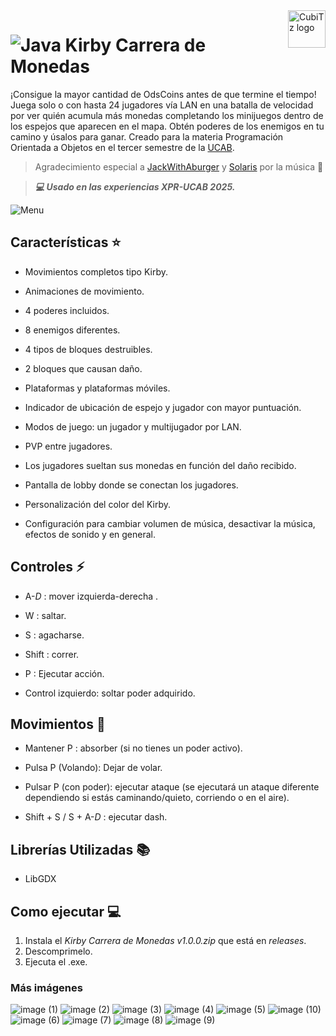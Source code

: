 <a>
    <img src="https://github.com/CubiTz-cube/Juego-de-la-vida/assets/144462396/f4fda149-fd6a-4add-87db-b429fc97121c" alt="CubiTz logo" title="CubiTz" align="right" height="60" />
</a>

# ![Java](https://img.shields.io/badge/Java-ED8B00?style=for-the-badge&logo=openjdk&logoColor=white) Kirby Carrera de Monedas
¡Consigue la mayor cantidad de OdsCoins antes de que termine el tiempo! Juega solo o con hasta 24 jugadores vía LAN en una batalla de velocidad por ver quién
acumula más monedas completando los minijuegos dentro de los espejos que aparecen en el mapa. Obtén poderes de los enemigos en tu camino y úsalos para ganar.
Creado para la materia Programación Orientada a Objetos en el tercer semestre de la [UCAB](https://www.ucab.edu.ve/).

> Agradecimiento especial a [JackWithAburger](https://youtube.com/@jackwithaburger?si=55igK-AIyhREg5DJ) y [Solaris](https://youtube.com/@solardtm?si=aBxRperL4muak9kC) por la música 🎵

>***💻 Usado en las experiencias XPR-UCAB 2025.***

![Menu](https://github.com/user-attachments/assets/645ee899-2e71-47a1-b436-e01640a761c9)

## Características ⭐

- Movimientos completos tipo Kirby.

- Animaciones de movimiento.

- 4 poderes incluidos.

- 8 enemigos diferentes.

- 4 tipos de bloques destruibles.

- 2 bloques que causan daño.

- Plataformas y plataformas móviles.

- Indicador de ubicación de espejo y jugador con mayor puntuación.

- Modos de juego: un jugador y multijugador por LAN.

- PVP entre jugadores.

- Los jugadores sueltan sus monedas en función del daño recibido.

- Pantalla de lobby donde se conectan los jugadores.

- Personalización del color del Kirby.

- Configuración para cambiar volumen de música, desactivar la música, efectos de sonido y en general.

## Controles ⚡

- A-*D* : mover izquierda-derecha .

- W : saltar.

- S : agacharse.

- Shift : correr.

- P : Ejecutar acción.

- Control izquierdo: soltar poder adquirido.

## Movimientos 👾

- Mantener P : absorber (si no tienes un poder activo).

- Pulsa P (Volando): Dejar de volar.

- Pulsar P (con poder): ejecutar ataque (se ejecutará un ataque diferente dependiendo si estás caminando/quieto, corriendo o en el aire).

- Shift + S / S + A-*D* : ejecutar dash.

## Librerías Utilizadas 📚

- LibGDX

## Como ejecutar 💻
1. Instala el *Kirby Carrera de Monedas v1.0.0.zip* que está en *releases*.
2. Descomprimelo.
3. Ejecuta el .exe.

### Más imágenes
![image (1)](https://github.com/user-attachments/assets/5c8cbaee-a77e-452d-a093-df8a535c3501)
![image (2)](https://github.com/user-attachments/assets/0795406a-0db0-43c6-a3eb-d4dd065c1672)
![image (3)](https://github.com/user-attachments/assets/a390e76e-096f-4b78-8461-c41881827654)
![image (4)](https://github.com/user-attachments/assets/49604fb4-73da-4f08-91d7-4882a5aa2f86)
![image (5)](https://github.com/user-attachments/assets/6f7b02ff-2dc7-4fa6-91e6-ea0b0d36ff17)
![image (10)](https://github.com/user-attachments/assets/e7a0a9f0-f607-485c-9476-ed738297e522)
![image (6)](https://github.com/user-attachments/assets/9249160c-6254-407b-a860-e33c40295f9c)
![image (7)](https://github.com/user-attachments/assets/70ab98b7-ad49-4269-a68d-1110fd8b917c)
![image (8)](https://github.com/user-attachments/assets/f6ddd895-8d08-4543-b110-ffd7a93256ad)
![image (9)](https://github.com/user-attachments/assets/487dbf29-8002-4d2c-a1e8-14561613f7af)

